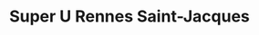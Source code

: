 ---
title: "Super U Rennes Saint-Jacques"
url: /saint-jacques-de-la-lande/super-u-rennes-saint-jacques/
shop: supermarché
---